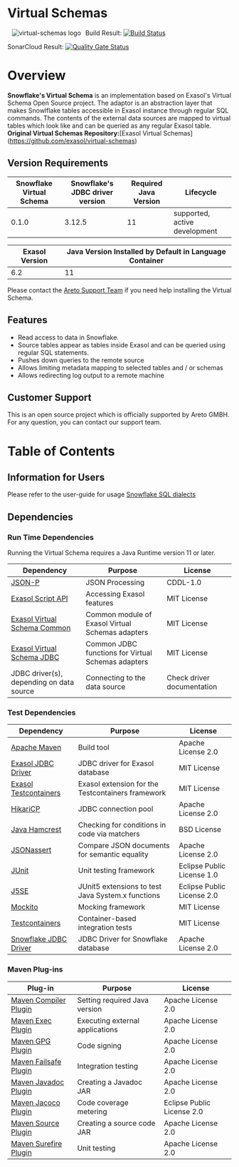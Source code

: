 # Virtual Schemas 

<img alt="virtual-schemas logo" src="doc/images/virtual-schemas_128x128.png" style="float:left; padding:0px 10px 10px 10px;"/>

Build Result:
[![Build Status](https://travis-ci.org/bjamshid/sn-virtual-schemas.svg?branch=dev)](https://travis-ci.org/bjamshid/sn-virtual-schemas)

SonarCloud Result:
[![Quality Gate Status](https://sonarcloud.io/api/project_badges/measure?project=areto%3Asnowflake-virtual-schema&metric=alert_status)](https://sonarcloud.io/dashboard?id=areto%3Asnowflake-virtual-schema)


# Overview

**Snowflake's Virtual Schema** is an implementation based on Exasol's Virtual Schema Open Source project. The adaptor is an abstraction layer that makes Snowlflake tables accessible in Exasol instance through regular SQL commands. The contents of the external data sources are mapped to virtual tables which look like and can be queried as any regular Exasol table.
**Original Virtual Schemas Repository:**[Exasol Virtual Schemas] (https://github.com/exasol/virtual-schemas)

## Version Requirements

Snowflake Virtual Schema  | Snowflake's JDBC driver version | Required Java Version | Lifecycle
--------------------------|---------------------------------|-----------------------|--------------------------------
0.1.0                     | 3.12.5                          |  11                   | supported, active development


Exasol Version  | Java Version Installed by Default in Language Container
----------------|--------------------------------------------------------
6.2             | 11

Please contact the [Areto Support Team](https://www.areto.de/kontakt/) if you need help installing the Virtual Schema.

## Features

* Read access to data in Snowflake.
* Source tables appear as tables inside Exasol and can be queried using regular SQL statements.
* Pushes down queries to the remote source
* Allows limiting metadata mapping to selected tables and / or schemas
* Allows redirecting log output to a remote machine

## Customer Support

This is an open source project which is officially supported by Areto GMBH. For any question, you can contact our support team.

# Table of Contents

## Information for Users
 
Please refer to the user-guide for usage [Snowflake SQL dialects](doc/dialects/snowflake.md)


## Dependencies

### Run Time Dependencies

Running the Virtual Schema requires a Java Runtime version 11 or later.

| Dependency                                                                          | Purpose                                                | License                          |
|-------------------------------------------------------------------------------------|--------------------------------------------------------|----------------------------------|
| [JSON-P](https://javaee.github.io/jsonp/)                                           | JSON Processing                                        | CDDL-1.0                         |
| [Exasol Script API](https://docs.exasol.com/database_concepts/udf_scripts.htm)      | Accessing Exasol features                              | MIT License                      |
| [Exasol Virtual Schema Common](https://github.com/exasol/virtual-schema-common-java)| Common module of Exasol Virtual Schemas adapters       | MIT License                      |
| [Exasol Virtual Schema JDBC](https://github.com/exasol/virtual-schema-common-jdbc)  | Common JDBC functions for Virtual Schemas adapters     | MIT License                      |
| JDBC driver(s), depending on data source                                            | Connecting to the data source                          | Check driver documentation       |

### Test Dependencies

| Dependency                                                                           | Purpose                                                | License                          |
|--------------------------------------------------------------------------------------|--------------------------------------------------------|----------------------------------|
| [Apache Maven](https://maven.apache.org/)                                            | Build tool                                             | Apache License 2.0               |
| [Exasol JDBC Driver][exasol-jdbc-driver]                                             | JDBC driver for Exasol database                        | MIT License                      |
| [Exasol Testcontainers][exasol-testcontainers]                                       | Exasol extension for the Testcontainers framework      | MIT License                      |
| [HikariCP](https://github.com/brettwooldridge/HikariCP)                              | JDBC connection pool                                   | Apache License 2.0               |
| [Java Hamcrest](http://hamcrest.org/JavaHamcrest/)                                   | Checking for conditions in code via matchers           | BSD License                      |
| [JSONassert](http://jsonassert.skyscreamer.org/)                                     | Compare JSON documents for semantic equality           | Apache License 2.0               |
| [JUnit](https://junit.org/junit5)                                                    | Unit testing framework                                 | Eclipse Public License 1.0       |
| [J5SE](https://github.com/itsallcode/junit5-system-extensions)                       | JUnit5 extensions to test Java System.x functions      | Eclipse Public License 2.0       |
| [Mockito](http://site.mockito.org/)                                                  | Mocking framework                                      | MIT License                      |
| [Testcontainers](https://www.testcontainers.org/)                                    | Container-based integration tests                      | MIT License                      |
| [Snowflake JDBC Driver](https://repo1.maven.org/maven2/net/snowflake/snowflake-jdbc/)| JDBC Driver for Snowflake database                     | Apache License 2.0               |

### Maven Plug-ins

| Plug-in                                                                             | Purpose                                                | License                          |
|-------------------------------------------------------------------------------------|--------------------------------------------------------|----------------------------------|
| [Maven Compiler Plugin](https://maven.apache.org/plugins/maven-compiler-plugin/)    | Setting required Java version                          | Apache License 2.0               |
| [Maven Exec Plugin](https://www.mojohaus.org/exec-maven-plugin/)                    | Executing external applications                        | Apache License 2.0               |
| [Maven GPG Plugin](https://maven.apache.org/plugins/maven-gpg-plugin/)              | Code signing                                           | Apache License 2.0               |
| [Maven Failsafe Plugin](https://maven.apache.org/surefire/maven-surefire-plugin/)   | Integration testing                                    | Apache License 2.0               |
| [Maven Javadoc Plugin](https://maven.apache.org/plugins/maven-javadoc-plugin/)      | Creating a Javadoc JAR                                 | Apache License 2.0               |
| [Maven Jacoco Plugin](https://www.eclemma.org/jacoco/trunk/doc/maven.html)          | Code coverage metering                                 | Eclipse Public License 2.0       |
| [Maven Source Plugin](https://maven.apache.org/plugins/maven-source-plugin/)        | Creating a source code JAR                             | Apache License 2.0               |
| [Maven Surefire Plugin](https://maven.apache.org/surefire/maven-surefire-plugin/)   | Unit testing                                           | Apache License 2.0               |


[exasol-jdbc-driver]: https://www.exasol.com/portal/display/DOWNLOAD/Exasol+Download+Section
[exasol-testcontainers]: https://github.com/exasol/exasol-testcontainers
